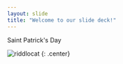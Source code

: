 ```yaml
---
layout: slide
title: "Welcome to our slide deck!"
---
```


Saint Patrick's Day

![riddlocat](https://octodex.github.com/images/riddlocat.png)
{: .center}
